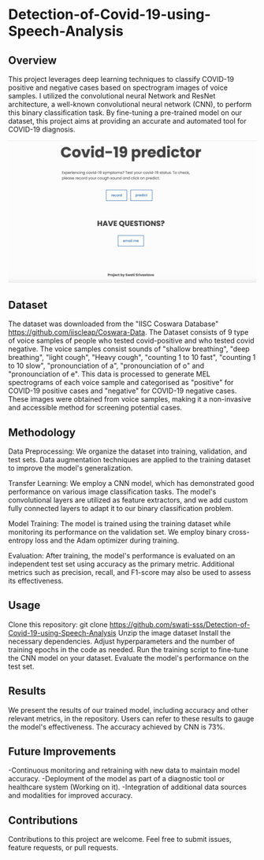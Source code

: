 # Detection-of-Covid-19-using-Speech-Analysis

## Overview
This project leverages deep learning techniques to classify COVID-19 positive and negative cases based on spectrogram images of voice samples. I utilized the convolutional neural Network and ResNet architecture, a well-known convolutional neural network (CNN), to perform this binary classification task. By fine-tuning a pre-trained model on our dataset, this project aims at providing an accurate and automated tool for COVID-19 diagnosis.

![Image of the project ](https://github.com/swati-sss/Detection-of-covid-19-using-speech/blob/main/covid-19%20project%20image.png?raw=true)

## Dataset
The dataset was downloaded from the "IISC Coswara Database" https://github.com/iiscleap/Coswara-Data. The Dataset consists of 9 type of voice samples of people who tested covid-positive and who tested covid negative. The voice samples consist sounds of "shallow breathing", "deep breathing", "light cough", "Heavy cough", "counting 1 to 10 fast", "counting 1 to 10 slow", "pronounciation of a", "pronounciation of o" and "pronounciation of e". This data is processed to generate MEL spectrograms of each voice sample and categorised as "positive" for COVID-19 positive cases and "negative" for COVID-19 negative cases. These images were obtained from voice samples, making it a non-invasive and accessible method for screening potential cases.

## Methodology
Data Preprocessing: We organize the dataset into training, validation, and test sets. Data augmentation techniques are applied to the training dataset to improve the model's generalization.

Transfer Learning: We employ a CNN model, which has demonstrated good performance on various image classification tasks. The model's convolutional layers are utilized as feature extractors, and we add custom fully connected layers to adapt it to our binary classification problem.

Model Training: The model is trained using the training dataset while monitoring its performance on the validation set. We employ binary cross-entropy loss and the Adam optimizer during training.

Evaluation: After training, the model's performance is evaluated on an independent test set using accuracy as the primary metric. Additional metrics such as precision, recall, and F1-score may also be used to assess its effectiveness.

## Usage
Clone this repository: git clone https://github.com/swati-sss/Detection-of-Covid-19-using-Speech-Analysis
Unzip the image dataset
Install the necessary dependencies.
Adjust hyperparameters and the number of training epochs in the code as needed.
Run the training script to fine-tune the CNN model on your dataset.
Evaluate the model's performance on the test set.

## Results
We present the results of our trained model, including accuracy and other relevant metrics, in the repository. Users can refer to these results to gauge the model's effectiveness. The accuracy achieved by CNN is 73%.

## Future Improvements
-Continuous monitoring and retraining with new data to maintain model accuracy.
-Deployment of the model as part of a diagnostic tool or healthcare system (Working on it).
-Integration of additional data sources and modalities for improved accuracy.

## Contributions
Contributions to this project are welcome. Feel free to submit issues, feature requests, or pull requests.
